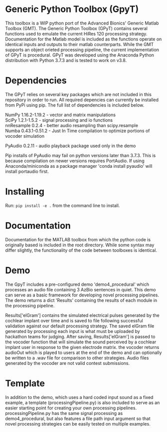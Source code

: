 # Generic Python Toolbox (GpyT)

This toolbox is a WIP python port of the Advanced Bionics' Generic Matlab Toolbox (GMT). The Generic Python Toolbox (GPyT) contains several functions used to emulate the current HiRes 120 processing strategy. Documentation for the Matlab model is included as the functions operate on identical inputs and outputs to their matlab counterparts. While the GMT supports an object orieted processing pipeline, the current implementation of GPyT is procedural. GPyT was developed using the Anaconda Python distribution with Python 3.7.3 and is tested to work on v3.8.

# Dependencies

The GPyT relies on several key packages which are not included in this repository in order to run. All required depencies can currently be installed from PyPi using pip. The full list of dependencies is included below.
 
NumPy 1.16.2-1.19.2 - vector and matrix manipulations  
SciPy 1.2.1-1.5.2 - signal processing and io functions  
nnResample 0.2.4 - better audio resampling than scipy.resample  
Numba 0.43.1-0.51.2 - Just In Time compilation to optimize portions of vocoder simulation  

PyAudio 0.2.11 - audio playback package used only in the demo  
  
Pip installs of PyAudio may fail on python versions later than 3.7.3. This is because compilation on newer versions requires PortAudio. If using Anaconda/miniconda as a package manager 'conda install pyaudio' will install portaudio first.
 
# Installing
Run: `pip install -e .` from the command line to install.

# Documentation
 Documentation for the MATLAB toolbox from which the python code is originally based is included in the root directory. While some syntax may differ slightly, the functionality of the code between toolboxes is identical. 
 
# Demo
The GpyT includes a pre-configured demo 'demo4_procedural' which processes an audio file containing 3 AzBio sentences in quiet. This demo can serve as a basic framework for developing novel processing pipelines. The demo returns a dict 'Results' containing the results of each module in the processing pipeline. 

Results['elGram'] contains the simulated electrical pulses generated by the cochlear implant over time and is saved to file following successful validation against our default processing strategy. The saved elGram file generated by processing each input is what must be uploaded by hackathon teams for judging. After saving, Results['elGram'] is passed to the vocoder function that will simulate the sound perceived by a cochlear implant user in response to the given electrode matrix. the vocoder returns audioOut which is played to users at the end of the demo and can optionally be written to a .wav file for comparison to other strategies. Audio files generated by the vocoder are not valid contest submissions.

# Template
In addition to the demo, which uses a hard coded input sound as a fixed example, a template (processingPipeline.py) is also included to serve as an easier starting point for creating your own processing pipelines. processingPipeline.py has the same signal processing as demo4_procedural, but also features a file path input argument so that novel processing strategies can be easily tested on multiple examples.